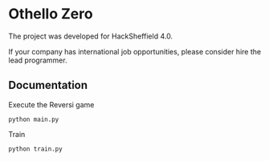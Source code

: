 # Othello Zero

The project was developed for HackSheffield 4.0.

If your company has international job opportunities, please consider hire the lead programmer.


## Documentation


Execute the Reversi game

```
python main.py
```

Train

````
python train.py
````
 


